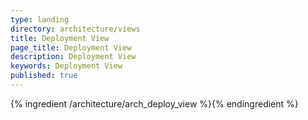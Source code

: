 ```yaml
---
type: landing
directory: architecture/views
title: Deployment View
page_title: Deployment View
description: Deployment View
keywords: Deployment View
published: true
---
```


{% ingredient /architecture/arch_deploy_view %}{% endingredient %}
